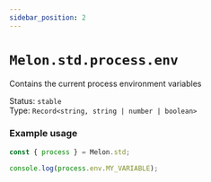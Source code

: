 ```yaml
---
sidebar_position: 2
---
```


# `Melon.std.process.env`

Contains the current process environment variables

Status: `stable` <br />
Type: `Record<string, string | number | boolean>`

### Example usage

```ts
const { process } = Melon.std;

console.log(process.env.MY_VARIABLE);
```
